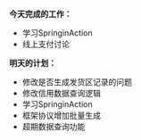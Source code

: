 **今天完成的工作：**
 
- 学习SpringinAction
- 线上支付讨论



**明天的计划：** 


- 修改是否生成发货区记录的问题
- 修改信用数据查询逻辑
- 学习SpringinAction
- 框架协议增加批量生成
- 超期数据查询功能
